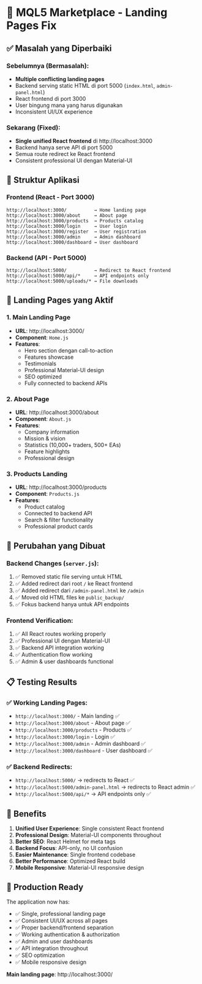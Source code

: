 # 🚀 MQL5 Marketplace - Landing Pages Fix

## ✅ Masalah yang Diperbaiki

### Sebelumnya (Bermasalah):
- **Multiple conflicting landing pages**
- Backend serving static HTML di port 5000 (`index.html`, `admin-panel.html`)
- React frontend di port 3000
- User bingung mana yang harus digunakan
- Inconsistent UI/UX experience

### Sekarang (Fixed):
- **Single unified React frontend** di http://localhost:3000
- Backend hanya serve API di port 5000
- Semua route redirect ke React frontend
- Consistent professional UI dengan Material-UI

## 📁 Struktur Aplikasi

### Frontend (React - Port 3000)
```
http://localhost:3000/          → Home landing page
http://localhost:3000/about     → About page
http://localhost:3000/products  → Products catalog
http://localhost:3000/login     → User login
http://localhost:3000/register  → User registration
http://localhost:3000/admin     → Admin dashboard
http://localhost:3000/dashboard → User dashboard
```

### Backend (API - Port 5000)
```
http://localhost:5000/          → Redirect to React frontend
http://localhost:5000/api/*     → API endpoints only
http://localhost:5000/uploads/* → File downloads
```

## 🎯 Landing Pages yang Aktif

### 1. Main Landing Page
- **URL**: http://localhost:3000/
- **Component**: `Home.js`
- **Features**:
  - Hero section dengan call-to-action
  - Features showcase
  - Testimonials
  - Professional Material-UI design
  - SEO optimized
  - Fully connected to backend APIs

### 2. About Page
- **URL**: http://localhost:3000/about
- **Component**: `About.js`
- **Features**:
  - Company information
  - Mission & vision
  - Statistics (10,000+ traders, 500+ EAs)
  - Feature highlights
  - Professional design

### 3. Products Landing
- **URL**: http://localhost:3000/products
- **Component**: `Products.js`
- **Features**:
  - Product catalog
  - Connected to backend API
  - Search & filter functionality
  - Professional product cards

## 🔧 Perubahan yang Dibuat

### Backend Changes (`server.js`):
1. ✅ Removed static file serving untuk HTML
2. ✅ Added redirect dari root `/` ke React frontend
3. ✅ Added redirect dari `/admin-panel.html` ke `/admin`
4. ✅ Moved old HTML files ke `public_backup/`
5. ✅ Fokus backend hanya untuk API endpoints

### Frontend Verification:
1. ✅ All React routes working properly
2. ✅ Professional UI dengan Material-UI
3. ✅ Backend API integration working
4. ✅ Authentication flow working
5. ✅ Admin & user dashboards functional

## 📋 Testing Results

### ✅ Working Landing Pages:
- `http://localhost:3000/` - Main landing ✅
- `http://localhost:3000/about` - About page ✅
- `http://localhost:3000/products` - Products ✅
- `http://localhost:3000/login` - Login ✅
- `http://localhost:3000/admin` - Admin dashboard ✅
- `http://localhost:3000/dashboard` - User dashboard ✅

### ✅ Backend Redirects:
- `http://localhost:5000/` → redirects to React ✅
- `http://localhost:5000/admin-panel.html` → redirects to React admin ✅
- `http://localhost:5000/api/*` → API endpoints only ✅

## 🎉 Benefits

1. **Unified User Experience**: Single consistent React frontend
2. **Professional Design**: Material-UI components throughout
3. **Better SEO**: React Helmet for meta tags
4. **Backend Focus**: API-only, no UI confusion
5. **Easier Maintenance**: Single frontend codebase
6. **Better Performance**: Optimized React build
7. **Mobile Responsive**: Material-UI responsive design

## 🚀 Production Ready

The application now has:
- ✅ Single, professional landing page
- ✅ Consistent UI/UX across all pages
- ✅ Proper backend/frontend separation
- ✅ Working authentication & authorization
- ✅ Admin and user dashboards
- ✅ API integration throughout
- ✅ SEO optimization
- ✅ Mobile responsive design

**Main landing page**: http://localhost:3000/
